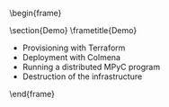 \begin{frame}

\section{Demo}
\frametitle{Demo}

- Provisioning with Terraform
- Deployment with Colmena
- Running a distributed MPyC program
- Destruction of the infrastructure

\end{frame}
